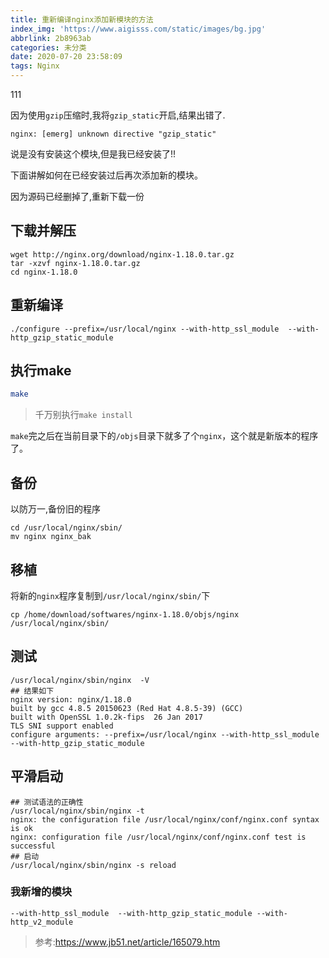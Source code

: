 ```yaml
---
title: 重新编译nginx添加新模块的方法
index_img: 'https://www.aigisss.com/static/images/bg.jpg'
abbrlink: 2b8963ab
categories: 未分类
date: 2020-07-20 23:58:09
tags: Nginx
---
```


111

因为使用`gzip`压缩时,我将`gzip_static`开启,结果出错了.

```shell
nginx: [emerg] unknown directive "gzip_static"
```

说是没有安装这个模块,但是我已经安装了!!

下面讲解如何在已经安装过后再次添加新的模块。

因为源码已经删掉了,重新下载一份

## 下载并解压

```shell
wget http://nginx.org/download/nginx-1.18.0.tar.gz
tar -xzvf nginx-1.18.0.tar.gz
cd nginx-1.18.0
```

## 重新编译

```shell
./configure --prefix=/usr/local/nginx --with-http_ssl_module  --with-http_gzip_static_module
```

## 执行make

```sh
make
```

> 千万别执行`make install`

`make`完之后在当前目录下的`/objs`目录下就多了个`nginx`，这个就是新版本的程序了。

## 备份

以防万一,备份旧的程序

```shell
cd /usr/local/nginx/sbin/
mv nginx nginx_bak
```

## 移植

将新的`nginx`程序复制到`/usr/local/nginx/sbin/`下

```shell
cp /home/download/softwares/nginx-1.18.0/objs/nginx /usr/local/nginx/sbin/
```

## 测试

```shell
/usr/local/nginx/sbin/nginx  -V
## 结果如下
nginx version: nginx/1.18.0
built by gcc 4.8.5 20150623 (Red Hat 4.8.5-39) (GCC) 
built with OpenSSL 1.0.2k-fips  26 Jan 2017
TLS SNI support enabled
configure arguments: --prefix=/usr/local/nginx --with-http_ssl_module --with-http_gzip_static_module
```

## 平滑启动

```shell
## 测试语法的正确性
/usr/local/nginx/sbin/nginx -t
nginx: the configuration file /usr/local/nginx/conf/nginx.conf syntax is ok
nginx: configuration file /usr/local/nginx/conf/nginx.conf test is successful
## 启动
/usr/local/nginx/sbin/nginx -s reload
```
### 我新增的模块
```
--with-http_ssl_module  --with-http_gzip_static_module --with-http_v2_module
```



>参考:https://www.jb51.net/article/165079.htm